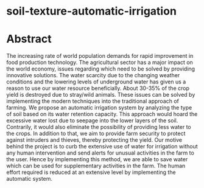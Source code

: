 # soil-texture-automatic-irrigation

# Abstract

The increasing rate of world population demands for rapid improvement in food production technology. The agricultural sector has a major impact on the world economy, issues regarding which need to be solved by providing innovative solutions. The water scarcity due to the changing weather conditions and the lowering levels of underground water has given us a reason to use our water resource beneficially. About 30-35% of the crop yield is destroyed due to stray/wild animals. These issues can be solved by implementing the modern techniques into the traditional approach of farming. We propose an automatic irrigation system by analyzing the type of soil based on its water retention capacity. This approach would hoard the excessive water lost due to seepage into the lower layers of the soil. Contrarily, it would also eliminate the possibility of providing less water to the crops. In addition to that, we aim to provide farm security to protect against intruders and thieves, thereby protecting the yield. Our motive behind the project is to curb the extensive use of water for irrigation without any human intervention and send alerts for unusual activities in the farm to the user. Hence by implementing this method, we are able to save water which can be used for supplementary activities in the farm. The human effort required is reduced at an extensive level by implementing the automatic system.
